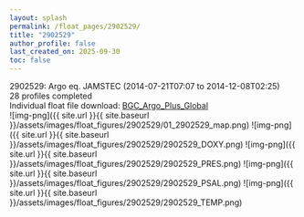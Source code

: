 ```yaml
---
layout: splash
permalink: /float_pages/2902529/
title: "2902529"
author_profile: false
last_created_on: 2025-09-30
toc: false
---
```

 
2902529: Argo eq. JAMSTEC (2014-07-21T07:07 to 2014-12-08T02:25)\
28 profiles completed\
Individual float file download: [BGC_Argo_Plus_Global](https://ftp.soest.hawaii.edu/bgc_argo_plus/Individual_Floats/outliers_removed/2902529_Sprof_processed.nc)\
![img-png]({{ site.url }}{{ site.baseurl }}/assets/images/float_figures/2902529/01_2902529_map.png)
![img-png]({{ site.url }}{{ site.baseurl }}/assets/images/float_figures/2902529/2902529_DOXY.png)
![img-png]({{ site.url }}{{ site.baseurl }}/assets/images/float_figures/2902529/2902529_PRES.png)
![img-png]({{ site.url }}{{ site.baseurl }}/assets/images/float_figures/2902529/2902529_PSAL.png)
![img-png]({{ site.url }}{{ site.baseurl }}/assets/images/float_figures/2902529/2902529_TEMP.png)

